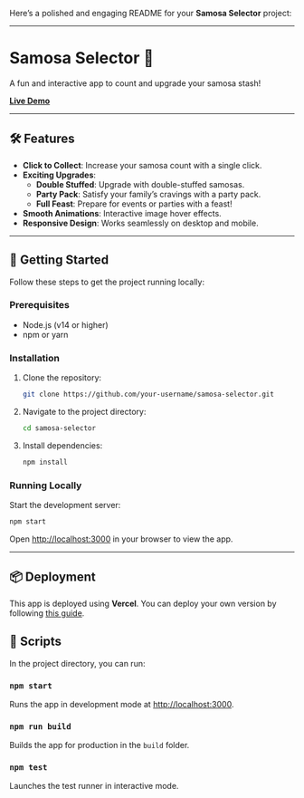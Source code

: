 Here’s a polished and engaging README for your **Samosa Selector** project:

---

# Samosa Selector 🍴  
A fun and interactive app to count and upgrade your samosa stash!  

[**Live Demo**](https://samosa-selector-1.vercel.app/)

---

## 🛠 Features
- **Click to Collect**: Increase your samosa count with a single click.  
- **Exciting Upgrades**:
  - **Double Stuffed**: Upgrade with double-stuffed samosas.
  - **Party Pack**: Satisfy your family’s cravings with a party pack.
  - **Full Feast**: Prepare for events or parties with a feast!  
- **Smooth Animations**: Interactive image hover effects.
- **Responsive Design**: Works seamlessly on desktop and mobile.

---

## 🚀 Getting Started

Follow these steps to get the project running locally:

### Prerequisites
- Node.js (v14 or higher)
- npm or yarn

### Installation
1. Clone the repository:
   ```bash
   git clone https://github.com/your-username/samosa-selector.git
   ```
2. Navigate to the project directory:
   ```bash
   cd samosa-selector
   ```
3. Install dependencies:
   ```bash
   npm install
   ```

### Running Locally
Start the development server:
```bash
npm start
```
Open [http://localhost:3000](http://localhost:3000) in your browser to view the app.

---

## 📦 Deployment
This app is deployed using **Vercel**. You can deploy your own version by following [this guide](https://vercel.com/docs).


## 📜 Scripts
In the project directory, you can run:

### `npm start`
Runs the app in development mode at [http://localhost:3000](http://localhost:3000).

### `npm run build`
Builds the app for production in the `build` folder.

### `npm test`
Launches the test runner in interactive mode.

